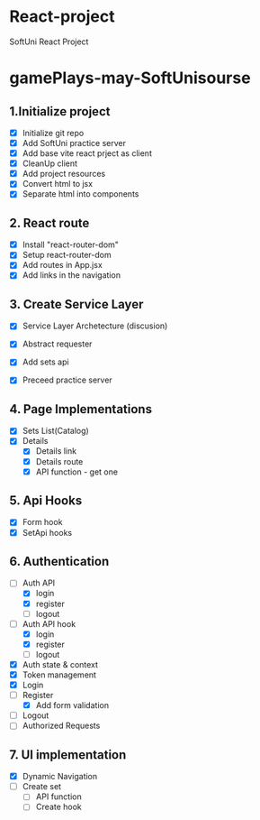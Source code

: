 # React-project
SoftUni React Project


# gamePlays-may-SoftUnisourse

## 1.Initialize project
 - [x] Initialize git repo
 - [x] Add SoftUni practice server
 - [x] Add base vite react prject as client
 - [x] CleanUp client
 - [x] Add project resources
 - [x] Convert html to jsx
 - [x] Separate html into components 

## 2. React route
 - [x] Install "react-router-dom"
 - [x] Setup react-router-dom
 - [x] Add routes in App.jsx
 - [x] Add links in the navigation

## 3. Create Service Layer
- [x] Service Layer Archetecture (discusion)
- [x] Abstract requester
- [x] Add sets api 
- [x] Preceed practice server 
  

## 4. Page Implementations
 - [x] Sets List(Catalog)
 - [x] Details
     - [x] Details link
     - [x] Details route
     - [x] API function - get one

## 5. Api Hooks
 - [x] Form hook
 - [x] SetApi hooks

## 6. Authentication
 - [ ] Auth API
      - [x] login
      - [x] register
      - [ ] logout
 - [ ] Auth API hook
      - [x] login
      - [x] register
      - [ ] logout
 - [x] Auth state & context
 - [x] Token management
 - [x] Login
 - [ ] Register
      - [x] Add form validation
 - [ ] Logout
 - [ ] Authorized Requests
  
  ## 7. UI implementation
 - [x] Dynamic Navigation
 - [ ] Create set
     - [ ] API function
     - [ ] Create hook